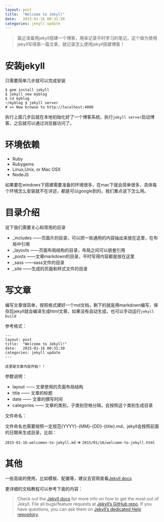 ```yaml
---
layout: post
title:  "Welcome to Jekyll"
date:   2015-01-16 00:31:30
categories: jekyll update
---
```


> 最近准备用jekyll搭建一个博客，用来记录平时学习的笔记，这个做为使用jekyll写得第一篇文章，就记录怎么使用jekyll搭建博客！

# 安装jekyll

只需要简单几步就可以完成安装

    $ gem install jekyll
    $ jekyll new myblog
    $ cd myblog
    ~/myblog $ jekyll server
    # => Now browse to http://localhost:4000

执行上面几步后就在本地初始化好了一个博客系统，执行`jekyll server`启动博客，之后就可以通过浏览器访问了。

# 环境依赖

* Ruby
* Rubygems
* Linux,Unix, or Mac OSX
* NodeJS

如果要在windows下搭建需要准备的环境很多，在mac下就会简单很多，具体每个环境怎么安装就不在详述，都是可以google到的，我们重点说下怎么用。

# 目录介绍

说下我们需要关心和常用的目录

* _includes     ——页面片的目录，可以把一些通用的内容抽出来放在这里，在布局中引用
* _layouts      ——页面布局结构的目录，布局之间可以嵌套引用
* _posts        ——文章markdown的目录，平时写得内容都是放在这里
* _sass         ——sass文件的目录
* _site         ——生成的页面和样式文件的目录

# 写文章

编写文章很简单，按照格式建好一个md文档，剩下的就是用markdown编写，保存后jekyll就会编译生成html文章，如果没有自动生成，也可以手动运行`jekyll build`

参考格式：

    ---
    layout: post
    title:  "Welcome to Jekyll!"
    date:   2015-01-16 00:31:30
    categories: jekyll update
    ---

    这里是文章内容开始！！

参数说明：

* layout        —— 文章使用的页面布局结构
* title         —— 文章的标题
* date          —— 文章的撰写时间
* categories    —— 文章的类别，子类别空格分隔，会按照这个类别生成目录

文件命名：

文件命名也需要按照一定规范{YYYY}-{MM}-{DD}-{title}.md，jekyll会按照前面的日期来生成目录，比如：  

`2015-01-16-welcomen-to-jekyll.md` => `2015/01/16/welcome-to-jekyll.html`

# 其他

一些高级的使用，比如模板、配置等，建议去官网查看[Jekyll docs][jekyll]

更详细的文档教程可以参考下面的内容：

> Check out the [Jekyll docs][jekyll] for more info on how to get the most out of Jekyll. File all bugs/feature requests at [Jekyll’s GitHub repo][jekyll-gh]. If you have questions, you can ask them on [Jekyll’s dedicated Help repository][jekyll-help].

[jekyll]:      http://jekyllrb.com
[jekyll-gh]:   https://github.com/jekyll/jekyll
[jekyll-help]: https://github.com/jekyll/jekyll-help
